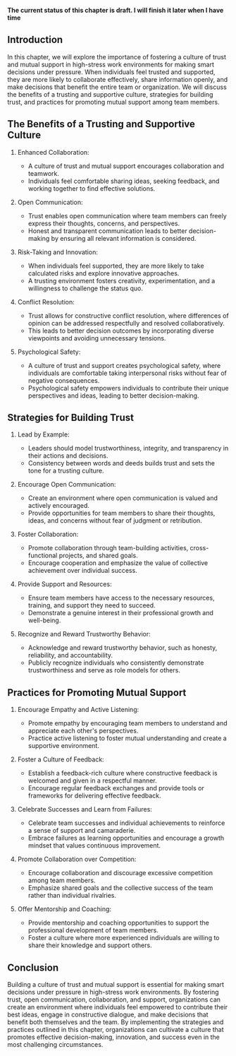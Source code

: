 **The current status of this chapter is draft. I will finish it later when I have time**

Introduction
------------

In this chapter, we will explore the importance of fostering a culture of trust and mutual support in high-stress work environments for making smart decisions under pressure. When individuals feel trusted and supported, they are more likely to collaborate effectively, share information openly, and make decisions that benefit the entire team or organization. We will discuss the benefits of a trusting and supportive culture, strategies for building trust, and practices for promoting mutual support among team members.

The Benefits of a Trusting and Supportive Culture
-------------------------------------------------

1. Enhanced Collaboration:

   * A culture of trust and mutual support encourages collaboration and teamwork.
   * Individuals feel comfortable sharing ideas, seeking feedback, and working together to find effective solutions.
2. Open Communication:

   * Trust enables open communication where team members can freely express their thoughts, concerns, and perspectives.
   * Honest and transparent communication leads to better decision-making by ensuring all relevant information is considered.
3. Risk-Taking and Innovation:

   * When individuals feel supported, they are more likely to take calculated risks and explore innovative approaches.
   * A trusting environment fosters creativity, experimentation, and a willingness to challenge the status quo.
4. Conflict Resolution:

   * Trust allows for constructive conflict resolution, where differences of opinion can be addressed respectfully and resolved collaboratively.
   * This leads to better decision outcomes by incorporating diverse viewpoints and avoiding unnecessary tensions.
5. Psychological Safety:

   * A culture of trust and support creates psychological safety, where individuals are comfortable taking interpersonal risks without fear of negative consequences.
   * Psychological safety empowers individuals to contribute their unique perspectives and ideas, leading to better decision-making.

Strategies for Building Trust
-----------------------------

1. Lead by Example:

   * Leaders should model trustworthiness, integrity, and transparency in their actions and decisions.
   * Consistency between words and deeds builds trust and sets the tone for a trusting culture.
2. Encourage Open Communication:

   * Create an environment where open communication is valued and actively encouraged.
   * Provide opportunities for team members to share their thoughts, ideas, and concerns without fear of judgment or retribution.
3. Foster Collaboration:

   * Promote collaboration through team-building activities, cross-functional projects, and shared goals.
   * Encourage cooperation and emphasize the value of collective achievement over individual success.
4. Provide Support and Resources:

   * Ensure team members have access to the necessary resources, training, and support they need to succeed.
   * Demonstrate a genuine interest in their professional growth and well-being.
5. Recognize and Reward Trustworthy Behavior:

   * Acknowledge and reward trustworthy behavior, such as honesty, reliability, and accountability.
   * Publicly recognize individuals who consistently demonstrate trustworthiness and serve as role models for others.

Practices for Promoting Mutual Support
--------------------------------------

1. Encourage Empathy and Active Listening:

   * Promote empathy by encouraging team members to understand and appreciate each other's perspectives.
   * Practice active listening to foster mutual understanding and create a supportive environment.
2. Foster a Culture of Feedback:

   * Establish a feedback-rich culture where constructive feedback is welcomed and given in a respectful manner.
   * Encourage regular feedback exchanges and provide tools or frameworks for delivering effective feedback.
3. Celebrate Successes and Learn from Failures:

   * Celebrate team successes and individual achievements to reinforce a sense of support and camaraderie.
   * Embrace failures as learning opportunities and encourage a growth mindset that values continuous improvement.
4. Promote Collaboration over Competition:

   * Encourage collaboration and discourage excessive competition among team members.
   * Emphasize shared goals and the collective success of the team rather than individual rivalries.
5. Offer Mentorship and Coaching:

   * Provide mentorship and coaching opportunities to support the professional development of team members.
   * Foster a culture where more experienced individuals are willing to share their knowledge and support others.

Conclusion
----------

Building a culture of trust and mutual support is essential for making smart decisions under pressure in high-stress work environments. By fostering trust, open communication, collaboration, and support, organizations can create an environment where individuals feel empowered to contribute their best ideas, engage in constructive dialogue, and make decisions that benefit both themselves and the team. By implementing the strategies and practices outlined in this chapter, organizations can cultivate a culture that promotes effective decision-making, innovation, and success even in the most challenging circumstances.
